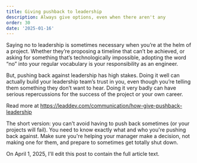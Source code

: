 ```yaml
---
title: Giving pushback to leadership
description: Always give options, even when there aren't any
order: 30
date: '2025-01-16'
---
```


Saying no to leadership is sometimes necessary when you’re at the helm of a project. Whether they’re proposing a timeline that can’t be achieved, or asking for something that’s technologically impossible, adopting the word “no” into your regular vocabulary is your responsibility as an engineer. 

But, pushing back against leadership has high stakes. Doing it well can actually build your leadership team’s trust in you, even though you’re telling them something they don’t want to hear. Doing it very badly can have serious repercussions for the success of the project or your own career. 

Read more at https://leaddev.com/communication/how-give-pushback-leadership

The short version: you can't avoid having to push back sometimes (or your projects will fail). You need to know exactly what and who you're pushing back against. Make sure you're helping your manager make a decision, not making one for them, and prepare to sometimes get totally shut down.

On April 1, 2025, I'll edit this post to contain the full article text.